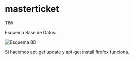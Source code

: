 # masterticket
TIW

Esquema Base de Datos:

![Esquema BD](/masterticket_admin/WebContent/img/db_esquema.png)

Si hacemos apt-get update y apt-get install firefox funciona.